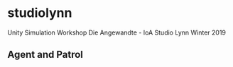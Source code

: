 # studiolynn

Unity Simulation Workshop
Die Angewandte - IoA Studio Lynn
Winter 2019

## Agent and Patrol
